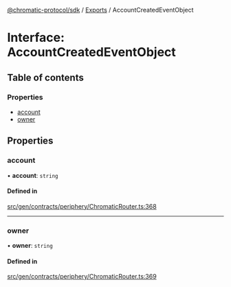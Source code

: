 [@chromatic-protocol/sdk](../README.md) / [Exports](../modules.md) / AccountCreatedEventObject

# Interface: AccountCreatedEventObject

## Table of contents

### Properties

- [account](AccountCreatedEventObject.md#account)
- [owner](AccountCreatedEventObject.md#owner)

## Properties

### account

• **account**: `string`

#### Defined in

[src/gen/contracts/periphery/ChromaticRouter.ts:368](https://github.com/chromatic-protocol/sdk/blob/e3e1a39/src/gen/contracts/periphery/ChromaticRouter.ts#L368)

___

### owner

• **owner**: `string`

#### Defined in

[src/gen/contracts/periphery/ChromaticRouter.ts:369](https://github.com/chromatic-protocol/sdk/blob/e3e1a39/src/gen/contracts/periphery/ChromaticRouter.ts#L369)
